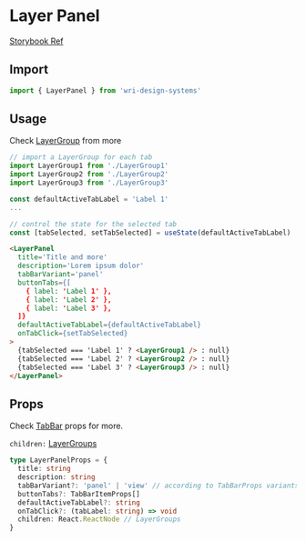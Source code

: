 # Layer Panel

[Storybook Ref](https://wri.github.io/wri-design-systems/?path=/docs/layers-layerpanel--docs)

## Import

```js
import { LayerPanel } from 'wri-design-systems'
```

## Usage

Check [LayerGroup](https://github.com/wri/wri-design-systems/tree/main/src/components/Layer/LayerGroup) from more

```js
// import a LayerGroup for each tab
import LayerGroup1 from './LayerGroup1'
import LayerGroup2 from './LayerGroup2'
import LayerGroup3 from './LayerGroup3'
```

```js
const defaultActiveTabLabel = 'Label 1'
...

// control the state for the selected tab
const [tabSelected, setTabSelected] = useState(defaultActiveTabLabel)
```

```html
<LayerPanel
  title='Title and more'
  description='Lorem ipsum dolor'
  tabBarVariant='panel'
  buttonTabs={[
    { label: 'Label 1' },
    { label: 'Label 2' },
    { label: 'Label 3' },
  ]}
  defaultActiveTabLabel={defaultActiveTabLabel}
  onTabClick={setTabSelected}
>
  {tabSelected === 'Label 1' ? <LayerGroup1 /> : null}
  {tabSelected === 'Label 2' ? <LayerGroup2 /> : null}
  {tabSelected === 'Label 3' ? <LayerGroup3 /> : null}
</LayerPanel>
```

## Props

Check [TabBar](https://github.com/wri/wri-design-systems/tree/main/src/components/TabBar) props for more.

`children:` [LayerGroups](https://github.com/wri/wri-design-systems/tree/main/src/components/Layer/LayerGroup)

```ts
type LayerPanelProps = {
  title: string
  description: string
  tabBarVariant?: 'panel' | 'view' // according to TabBarProps variants
  buttonTabs?: TabBarItemProps[]
  defaultActiveTabLabel?: string
  onTabClick?: (tabLabel: string) => void
  children: React.ReactNode // LayerGroups
}
```
